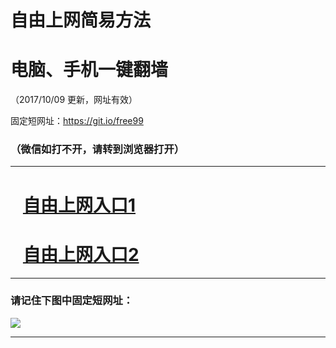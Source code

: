 ﻿# 自由上网简易方法

# 电脑、手机一键翻墙

（2017/10/09 更新，网址有效）

固定短网址：https://git.io/free99

### （微信如打不开，请转到浏览器打开）


***





# &nbsp;&nbsp; <a href="http://ft25876019.fwq-tz-1001.info/fwqtz01.html?t=100900115266 " target="_blank">自由上网入口1</a>
# &nbsp;&nbsp; <a href="http://ft63858550.fwq-tz-1002.info/fwqtz02.html?t=100900112719 " target="_blank">自由上网入口2</a>
***

### 请记住下图中固定短网址：

<img src="https://s3-us-west-2.amazonaws.com/fwq-1001/yjfq-20170905okok.png" /> 


***

